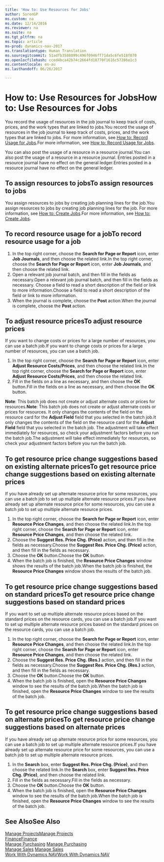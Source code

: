 ```yaml
---
title: 'How to: Use Resources for Jobs'
author: SorenGP
ms.custom: na
ms.date: 12/14/2016
ms.reviewer: na
ms.suite: na
ms.tgt_pltfrm: na
ms.topic: article
ms-prod: dynamics-nav-2017
ms.translationtype: Human Translation
ms.sourcegitcommit: 51adfb3588099c496f0946ff71da5c6fe518f070
ms.openlocfilehash: cced4bca42b74c2664fd18770f1616c57286e1c3
ms.contentlocale: en-au
ms.lasthandoff: 06/26/2017

---
```


# <a name="how-to-use-resources-for-jobs"></a><span data-ttu-id="9b5a0-102">How to: Use Resources for Jobs</span><span class="sxs-lookup"><span data-stu-id="9b5a0-102">How to: Use Resources for Jobs</span></span>
<span data-ttu-id="9b5a0-103">You record the usage of resources in the job journal to keep track of costs, prices, and the work types that are linked to jobs.</span><span class="sxs-lookup"><span data-stu-id="9b5a0-103">You record the usage of resources in the job journal to keep track of costs, prices, and the work types that are linked to jobs.</span></span> <span data-ttu-id="9b5a0-104">For more information, see [How to: Record Usage for Jobs](projects-how-record-job-usage.md).</span><span class="sxs-lookup"><span data-stu-id="9b5a0-104">For more information, see [How to: Record Usage for Jobs](projects-how-record-job-usage.md).</span></span>

<span data-ttu-id="9b5a0-105">You can also post the usage of a resource in a resource journal.</span><span class="sxs-lookup"><span data-stu-id="9b5a0-105">You can also post the usage of a resource in a resource journal.</span></span> <span data-ttu-id="9b5a0-106">Entries posted in a resource journal have no effect on the general ledger.</span><span class="sxs-lookup"><span data-stu-id="9b5a0-106">Entries posted in a resource journal have no effect on the general ledger.</span></span>

## <a name="to-assign-resources-to-jobs"></a><span data-ttu-id="9b5a0-107">To assign resources to jobs</span><span class="sxs-lookup"><span data-stu-id="9b5a0-107">To assign resources to jobs</span></span>
<span data-ttu-id="9b5a0-108">You assign resources to jobs by creating job planning lines for the job.</span><span class="sxs-lookup"><span data-stu-id="9b5a0-108">You assign resources to jobs by creating job planning lines for the job.</span></span> <span data-ttu-id="9b5a0-109">For more information, see [How to: Create Jobs](projects-how-create-jobs.md).</span><span class="sxs-lookup"><span data-stu-id="9b5a0-109">For more information, see [How to: Create Jobs](projects-how-create-jobs.md).</span></span>

## <a name="to-record-resource-usage-for-a-job"></a><span data-ttu-id="9b5a0-110">To record resource usage for a job</span><span class="sxs-lookup"><span data-stu-id="9b5a0-110">To record resource usage for a job</span></span>

1. <span data-ttu-id="9b5a0-111">In the top right corner, choose the **Search for Page or Report** icon, enter **Job Journals**, and then choose the related link.</span><span class="sxs-lookup"><span data-stu-id="9b5a0-111">In the top right corner, choose the **Search for Page or Report** icon, enter **Job Journals**, and then choose the related link.</span></span>
2. <span data-ttu-id="9b5a0-112">Open a relevant job journal batch, and then fill in the fields as necessary.</span><span class="sxs-lookup"><span data-stu-id="9b5a0-112">Open a relevant job journal batch, and then fill in the fields as necessary.</span></span> <span data-ttu-id="9b5a0-113">Choose a field to read a short description of the field or link to more information.</span><span class="sxs-lookup"><span data-stu-id="9b5a0-113">Choose a field to read a short description of the field or link to more information.</span></span>
3. <span data-ttu-id="9b5a0-114">When the journal is complete, choose the **Post** action.</span><span class="sxs-lookup"><span data-stu-id="9b5a0-114">When the journal is complete, choose the **Post** action.</span></span>

## <a name="to-adjust-resource-prices"></a><span data-ttu-id="9b5a0-115">To adjust resource prices</span><span class="sxs-lookup"><span data-stu-id="9b5a0-115">To adjust resource prices</span></span>  
<span data-ttu-id="9b5a0-116">If you want to change costs or prices for a large number of resources, you can use a batch job.</span><span class="sxs-lookup"><span data-stu-id="9b5a0-116">If you want to change costs or prices for a large number of resources, you can use a batch job.</span></span>  

1. <span data-ttu-id="9b5a0-117">In the top right corner, choose the **Search for Page or Report** icon, enter **Adjust Resource Costs/Prices**, and then choose the related link.</span><span class="sxs-lookup"><span data-stu-id="9b5a0-117">In the top right corner, choose the **Search for Page or Report** icon, enter **Adjust Resource Costs/Prices**, and then choose the related link.</span></span>
2. <span data-ttu-id="9b5a0-118">Fill in the fields on a line as necessary, and then choose the **OK** button.</span><span class="sxs-lookup"><span data-stu-id="9b5a0-118">Fill in the fields on a line as necessary, and then choose the **OK** button.</span></span>

<span data-ttu-id="9b5a0-119">**Note**: This batch job does not create or adjust alternate costs or prices for resources.</span><span class="sxs-lookup"><span data-stu-id="9b5a0-119">**Note**: This batch job does not create or adjust alternate costs or prices for resources.</span></span> <span data-ttu-id="9b5a0-120">It only changes the contents of the field on the resource card for the **Adjust Field** field that you selected in the batch job.</span><span class="sxs-lookup"><span data-stu-id="9b5a0-120">It only changes the contents of the field on the resource card for the **Adjust Field** field that you selected in the batch job.</span></span> <span data-ttu-id="9b5a0-121">The adjustment will take effect immediately for resources, so check your adjustment factors before you run the batch job.</span><span class="sxs-lookup"><span data-stu-id="9b5a0-121">The adjustment will take effect immediately for resources, so check your adjustment factors before you run the batch job.</span></span>

## <a name="to-get-resource-price-change-suggestions-based-on-existing-alternate-prices"></a><span data-ttu-id="9b5a0-122">To get resource price change suggestions based on existing alternate prices</span><span class="sxs-lookup"><span data-stu-id="9b5a0-122">To get resource price change suggestions based on existing alternate prices</span></span>  
<span data-ttu-id="9b5a0-123">If you have already set up alternate resource price for some resources, you can use a batch job to set up multiple alternate resource prices.</span><span class="sxs-lookup"><span data-stu-id="9b5a0-123">If you have already set up alternate resource price for some resources, you can use a batch job to set up multiple alternate resource prices.</span></span>

1. <span data-ttu-id="9b5a0-124">In the top right corner, choose the **Search for Page or Report** icon, enter **Resource Price Changes**, and then choose the related link.</span><span class="sxs-lookup"><span data-stu-id="9b5a0-124">In the top right corner, choose the **Search for Page or Report** icon, enter **Resource Price Changes**, and then choose the related link.</span></span>
2. <span data-ttu-id="9b5a0-125">Choose the **Suggest Res. Price Chg. (Price)** action, and then fill in the fields as necessary.</span><span class="sxs-lookup"><span data-stu-id="9b5a0-125">Choose the **Suggest Res. Price Chg. (Price)** action, and then fill in the fields as necessary.</span></span>
3. <span data-ttu-id="9b5a0-126">Choose the **OK** button.</span><span class="sxs-lookup"><span data-stu-id="9b5a0-126">Choose the **OK** button.</span></span>  
4. <span data-ttu-id="9b5a0-127">When the batch job is finished, the **Resource Price Changes** window shows the results of the batch job.</span><span class="sxs-lookup"><span data-stu-id="9b5a0-127">When the batch job is finished, the **Resource Price Changes** window shows the results of the batch job.</span></span>

## <a name="to-get-resource-price-change-suggestions-based-on-standard-prices"></a><span data-ttu-id="9b5a0-128">To get resource price change suggestions based on standard prices</span><span class="sxs-lookup"><span data-stu-id="9b5a0-128">To get resource price change suggestions based on standard prices</span></span>  
<span data-ttu-id="9b5a0-129">If you want to set up multiple alternate resource prices based on the standard prices on the resource cards, you can use a batch job.</span><span class="sxs-lookup"><span data-stu-id="9b5a0-129">If you want to set up multiple alternate resource prices based on the standard prices on the resource cards, you can use a batch job.</span></span>  

1. <span data-ttu-id="9b5a0-130">In the top right corner, choose the **Search for Page or Report** icon, enter **Resource Price Changes**, and then choose the related link.</span><span class="sxs-lookup"><span data-stu-id="9b5a0-130">In the top right corner, choose the **Search for Page or Report** icon, enter **Resource Price Changes**, and then choose the related link.</span></span>
2. <span data-ttu-id="9b5a0-131">Choose the **Suggest Res. Price Chg. (Res.)** action, and then fill in the fields as necessary.</span><span class="sxs-lookup"><span data-stu-id="9b5a0-131">Choose the **Suggest Res. Price Chg. (Res.)** action, and then fill in the fields as necessary.</span></span>  
3. <span data-ttu-id="9b5a0-132">Choose the **OK** button.</span><span class="sxs-lookup"><span data-stu-id="9b5a0-132">Choose the **OK** button.</span></span>  
4. <span data-ttu-id="9b5a0-133">When the batch job is finished, open the **Resource Price Changes** window to see the results of the batch job.</span><span class="sxs-lookup"><span data-stu-id="9b5a0-133">When the batch job is finished, open the **Resource Price Changes** window to see the results of the batch job.</span></span>

## <a name="to-get-resource-price-change-suggestions-based-on-alternate-prices"></a><span data-ttu-id="9b5a0-134">To get resource price change suggestions based on alternate prices</span><span class="sxs-lookup"><span data-stu-id="9b5a0-134">To get resource price change suggestions based on alternate prices</span></span>  
<span data-ttu-id="9b5a0-135">If you have already set up alternate resource price for some resources, you can use a batch job to set up multiple alternate resource prices.</span><span class="sxs-lookup"><span data-stu-id="9b5a0-135">If you have already set up alternate resource price for some resources, you can use a batch job to set up multiple alternate resource prices.</span></span>

1. <span data-ttu-id="9b5a0-136">In the **Search** box, enter **Suggest Res. Price Chg. (Price)**, and then choose the related link.</span><span class="sxs-lookup"><span data-stu-id="9b5a0-136">In the **Search** box, enter **Suggest Res. Price Chg. (Price)**, and then choose the related link.</span></span>  
2. <span data-ttu-id="9b5a0-137">Fill in the fields as necessary.</span><span class="sxs-lookup"><span data-stu-id="9b5a0-137">Fill in the fields as necessary.</span></span>
3. <span data-ttu-id="9b5a0-138">Choose the **OK** button.</span><span class="sxs-lookup"><span data-stu-id="9b5a0-138">Choose the **OK** button.</span></span>  
4. <span data-ttu-id="9b5a0-139">When the batch job is finished, open the **Resource Price Changes** window to see the results of the batch job.</span><span class="sxs-lookup"><span data-stu-id="9b5a0-139">When the batch job is finished, open the **Resource Price Changes** window to see the results of the batch job.</span></span>

## <a name="see-also"></a><span data-ttu-id="9b5a0-140">See Also</span><span class="sxs-lookup"><span data-stu-id="9b5a0-140">See Also</span></span>
[<span data-ttu-id="9b5a0-141">Manage Projects</span><span class="sxs-lookup"><span data-stu-id="9b5a0-141">Manage Projects</span></span>](projects-manage-projects.md)  
[<span data-ttu-id="9b5a0-142">Finance</span><span class="sxs-lookup"><span data-stu-id="9b5a0-142">Finance</span></span>](finance-setup.md)  
<span data-ttu-id="9b5a0-143">[Manage Purchasing](purchasing-manage-purchasing.md)       </span><span class="sxs-lookup"><span data-stu-id="9b5a0-143">[Manage Purchasing](purchasing-manage-purchasing.md)       </span></span>  
<span data-ttu-id="9b5a0-144">[Manage Sales](sales-manage-sales.md)   </span><span class="sxs-lookup"><span data-stu-id="9b5a0-144">[Manage Sales](sales-manage-sales.md)   </span></span>  
[<span data-ttu-id="9b5a0-145">Work With Dynamics NAV</span><span class="sxs-lookup"><span data-stu-id="9b5a0-145">Work With Dynamics NAV</span></span>](ui-work-product.md)  


